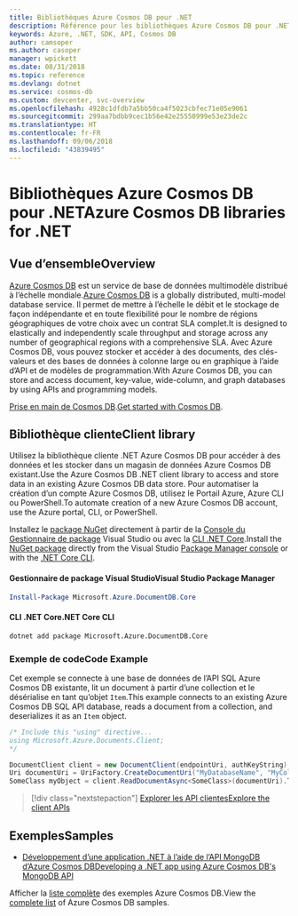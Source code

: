 ```yaml
---
title: Bibliothèques Azure Cosmos DB pour .NET
description: Référence pour les bibliothèques Azure Cosmos DB pour .NET
keywords: Azure, .NET, SDK, API, Cosmos DB
author: camsoper
ms.author: casoper
manager: wpickett
ms.date: 08/31/2018
ms.topic: reference
ms.devlang: dotnet
ms.service: cosmos-db
ms.custom: devcenter, svc-overview
ms.openlocfilehash: 4928c1dfdb7a5bb50ca4f5023cbfec71e05e9061
ms.sourcegitcommit: 299aa7bdbb9cec1b56e42e25550999e53e23de2c
ms.translationtype: HT
ms.contentlocale: fr-FR
ms.lasthandoff: 09/06/2018
ms.locfileid: "43839495"
---
```

# <a name="azure-cosmos-db-libraries-for-net"></a><span data-ttu-id="44180-104">Bibliothèques Azure Cosmos DB pour .NET</span><span class="sxs-lookup"><span data-stu-id="44180-104">Azure Cosmos DB libraries for .NET</span></span>

## <a name="overview"></a><span data-ttu-id="44180-105">Vue d’ensemble</span><span class="sxs-lookup"><span data-stu-id="44180-105">Overview</span></span>

<span data-ttu-id="44180-106">[Azure Cosmos DB](https://docs.microsoft.com/azure/cosmos-db/introduction) est un service de base de données multimodèle distribué à l’échelle mondiale.</span><span class="sxs-lookup"><span data-stu-id="44180-106">[Azure Cosmos DB](https://docs.microsoft.com/azure/cosmos-db/introduction) is a globally distributed, multi-model database service.</span></span> <span data-ttu-id="44180-107">Il permet de mettre à l’échelle le débit et le stockage de façon indépendante et en toute flexibilité pour le nombre de régions géographiques de votre choix avec un contrat SLA complet.</span><span class="sxs-lookup"><span data-stu-id="44180-107">It is designed to elastically and independently scale throughput and storage across any number of geographical regions with a comprehensive SLA.</span></span> <span data-ttu-id="44180-108">Avec Azure Cosmos DB, vous pouvez stocker et accéder à des documents, des clés-valeurs et des bases de données à colonne large ou en graphique à l’aide d’API et de modèles de programmation.</span><span class="sxs-lookup"><span data-stu-id="44180-108">With Azure Cosmos DB, you can store and access document, key-value, wide-column, and graph databases by using APIs and programming models.</span></span> 

<span data-ttu-id="44180-109">[Prise en main de Cosmos DB](https://docs.microsoft.com/azure/cosmos-db/create-sql-api-dotnet).</span><span class="sxs-lookup"><span data-stu-id="44180-109">[Get started with Cosmos DB](https://docs.microsoft.com/azure/cosmos-db/create-sql-api-dotnet).</span></span>

## <a name="client-library"></a><span data-ttu-id="44180-110">Bibliothèque cliente</span><span class="sxs-lookup"><span data-stu-id="44180-110">Client library</span></span>

<span data-ttu-id="44180-111">Utilisez la bibliothèque cliente .NET Azure Cosmos DB pour accéder à des données et les stocker dans un magasin de données Azure Cosmos DB existant.</span><span class="sxs-lookup"><span data-stu-id="44180-111">Use the Azure Cosmos DB .NET client library to access and store data in an existing Azure Cosmos DB data store.</span></span> <span data-ttu-id="44180-112">Pour automatiser la création d’un compte Azure Cosmos DB, utilisez le Portail Azure, Azure CLI ou PowerShell.</span><span class="sxs-lookup"><span data-stu-id="44180-112">To automate creation of a new Azure Cosmos DB account, use the Azure portal, CLI, or PowerShell.</span></span>

<span data-ttu-id="44180-113">Installez le [package NuGet](https://www.nuget.org/packages/Microsoft.Azure.DocumentDB.Core) directement à partir de la [Console du Gestionnaire de package][PackageManager] Visual Studio ou avec la [CLI .NET Core][DotNetCLI].</span><span class="sxs-lookup"><span data-stu-id="44180-113">Install the [NuGet package](https://www.nuget.org/packages/Microsoft.Azure.DocumentDB.Core) directly from the Visual Studio [Package Manager console][PackageManager] or with the [.NET Core CLI][DotNetCLI].</span></span>

#### <a name="visual-studio-package-manager"></a><span data-ttu-id="44180-114">Gestionnaire de package Visual Studio</span><span class="sxs-lookup"><span data-stu-id="44180-114">Visual Studio Package Manager</span></span>

```powershell
Install-Package Microsoft.Azure.DocumentDB.Core
```

#### <a name="net-core-cli"></a><span data-ttu-id="44180-115">CLI .NET Core</span><span class="sxs-lookup"><span data-stu-id="44180-115">.NET Core CLI</span></span>

```bash
dotnet add package Microsoft.Azure.DocumentDB.Core
```

### <a name="code-example"></a><span data-ttu-id="44180-116">Exemple de code</span><span class="sxs-lookup"><span data-stu-id="44180-116">Code Example</span></span>

<span data-ttu-id="44180-117">Cet exemple se connecte à une base de données de l’API SQL Azure Cosmos DB existante, lit un document à partir d’une collection et le désérialise en tant qu’objet `Item`.</span><span class="sxs-lookup"><span data-stu-id="44180-117">This example connects to an existing Azure Cosmos DB SQL API database, reads a document from a collection, and deserializes it as an `Item` object.</span></span>   

```csharp
/* Include this "using" directive...
using Microsoft.Azure.Documents.Client;
*/

DocumentClient client = new DocumentClient(endpointUri, authKeyString);
Uri documentUri = UriFactory.CreateDocumentUri("MyDatabaseName", "MyCollectionName", "DocumentId");
SomeClass myObject = client.ReadDocumentAsync<SomeClass>(documentUri).ToString();
```

> [!div class="nextstepaction"]
> [<span data-ttu-id="44180-118">Explorer les API clientes</span><span class="sxs-lookup"><span data-stu-id="44180-118">Explore the client APIs</span></span>](/dotnet/api/overview/azure/cosmosdb/client)

## <a name="samples"></a><span data-ttu-id="44180-119">Exemples</span><span class="sxs-lookup"><span data-stu-id="44180-119">Samples</span></span>

* [<span data-ttu-id="44180-120">Développement d’une application .NET à l’aide de l’API MongoDB d’Azure Cosmos DB</span><span class="sxs-lookup"><span data-stu-id="44180-120">Developing a .NET app using Azure Cosmos DB's MongoDB API</span></span>](https://azure.microsoft.com/resources/samples/azure-cosmos-db-mongodb-dotnet-getting-started/)

<span data-ttu-id="44180-121">Afficher la [liste complète](https://azure.microsoft.com/resources/samples/?platform=dotnet&term=cosmosdb) des exemples Azure Cosmos DB.</span><span class="sxs-lookup"><span data-stu-id="44180-121">View the [complete list](https://azure.microsoft.com/resources/samples/?platform=dotnet&term=cosmosdb) of Azure Cosmos DB samples.</span></span>

[PackageManager]: https://docs.microsoft.com/nuget/tools/package-manager-console
[DotNetCLI]: https://docs.microsoft.com/dotnet/core/tools/dotnet-add-package
